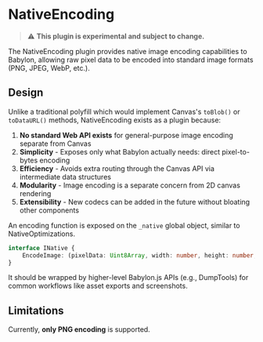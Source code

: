 # NativeEncoding

> ⚠️ **This plugin is experimental and subject to change.**

The NativeEncoding plugin provides native image encoding capabilities to Babylon, allowing raw pixel data to be encoded into standard image formats (PNG, JPEG, WebP, etc.).

## Design 

Unlike a traditional polyfill which would implement Canvas's `toBlob()` or `toDataURL()` methods, NativeEncoding exists as a plugin because:
1. **No standard Web API exists** for general-purpose image encoding separate from Canvas
2. **Simplicity** - Exposes only what Babylon actually needs: direct pixel-to-bytes encoding
3. **Efficiency** - Avoids extra routing through the Canvas API via intermediate data structures
4. **Modularity** - Image encoding is a separate concern from 2D canvas rendering
5. **Extensibility** - New codecs can be added in the future without bloating other components

An encoding function is exposed on the `_native` global object, similar to NativeOptimizations. 

```typescript
interface INative {
    EncodeImage: (pixelData: Uint8Array, width: number, height: number, mimeType: string, invertY: boolean) => ArrayBuffer;
}
```

It should be wrapped by higher-level Babylon.js APIs (e.g., DumpTools) for common workflows like asset exports and screenshots.

## Limitations

Currently, **only PNG encoding** is supported.
